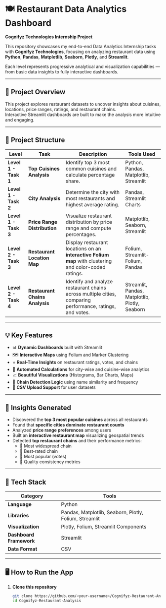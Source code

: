 # 🍽️ Restaurant Data Analytics Dashboard  
**Cognifyz Technologies Internship Project**

This repository showcases my end-to-end Data Analytics Internship tasks with **Cognifyz Technologies**, focusing on analyzing restaurant data using **Python**, **Pandas**, **Matplotlib**, **Seaborn**, **Plotly**, and **Streamlit**.  

Each level represents progressive analytical and visualization capabilities — from basic data insights to fully interactive dashboards.

---

## 🚀 **Project Overview**

This project explores restaurant datasets to uncover insights about cuisines, locations, price ranges, ratings, and restaurant chains.  
Interactive Streamlit dashboards are built to make the analysis more intuitive and engaging.

---

## 🧩 **Project Structure**

| Level | Task | Description | Tools Used |
|-------|------|--------------|-------------|
| **Level 1 - Task 1** | **Top Cuisines Analysis** | Identify top 3 most common cuisines and calculate percentage share. | Python, Pandas, Matplotlib, Streamlit |
| **Level 1 - Task 2** | **City Analysis** | Determine the city with most restaurants and highest average rating. | Pandas, Streamlit Charts |
| **Level 1 - Task 3** | **Price Range Distribution** | Visualize restaurant distribution by price range and compute percentages. | Matplotlib, Seaborn, Streamlit |
| **Level 2 - Task 3** | **Restaurant Location Map** | Display restaurant locations on an **interactive Folium map** with clustering and color-coded ratings. | Folium, Streamlit-Folium, Pandas |
| **Level 2 - Task 4** | **Restaurant Chains Analysis** | Identify and analyze restaurant chains across multiple cities, comparing performance, ratings, and votes. | Streamlit, Pandas, Matplotlib, Plotly, Seaborn |

---

## 💡 **Key Features**

- 📊 **Dynamic Dashboards** built with Streamlit  
- 🗺️ **Interactive Maps** using Folium and Marker Clustering  
- ⭐ **Real-Time Insights** on restaurant ratings, votes, and chains  
- 🧮 **Automated Calculations** for city-wise and cuisine-wise analytics  
- 📈 **Beautiful Visualizations** (Histograms, Bar Charts, Maps)  
- 🧠 **Chain Detection Logic** using name similarity and frequency  
- 💾 **CSV Upload Support** for user datasets  

---

## 🧠 **Insights Generated**

- Discovered the **top 3 most popular cuisines** across all restaurants  
- Found that **specific cities dominate restaurant counts**  
- Analyzed **price range preferences** among users  
- Built an **interactive restaurant map** visualizing geospatial trends  
- Detected **top restaurant chains** and their performance metrics:
  - 🔹 Most widespread chain  
  - 🔹 Best-rated chain  
  - 🔹 Most popular (votes)  
  - 🔹 Quality consistency metrics  

---

## 🧰 **Tech Stack**

| Category | Tools |
|-----------|-------|
| **Language** | Python |
| **Libraries** | Pandas, Matplotlib, Seaborn, Plotly, Folium, Streamlit |
| **Visualization** | Plotly, Folium, Streamlit Components |
| **Dashboard Framework** | Streamlit |
| **Data Format** | CSV |

---

## 🖥️ **How to Run the App**

1. **Clone this repository**  
   ```bash
   git clone https://github.com/<your-username>/Cognifyz-Restaurant-Analysis.git
   cd Cognifyz-Restaurant-Analysis
